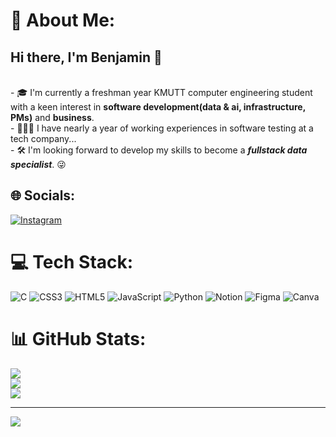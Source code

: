 # 💫 About Me:
## Hi there, I'm Benjamin 👋
<br>-
🎓 I'm currently a freshman year KMUTT computer engineering student with a keen interest in __software development(data & ai, infrastructure, PMs)__ and __business__.<br>-
👨🏻‍💻 I have nearly a year of working experiences in software testing at a tech company...<br>- 
🛠 I'm looking forward to develop my skills to become a ***fullstack data specialist***. 😜


## 🌐 Socials:
[![Instagram](https://img.shields.io/badge/Instagram-%23E4405F.svg?logo=Instagram&logoColor=white)](https://instagram.com/bbxn.dg) 

# 💻 Tech Stack:
![C](https://img.shields.io/badge/c-%2300599C.svg?style=for-the-badge&logo=c&logoColor=white) ![CSS3](https://img.shields.io/badge/css3-%231572B6.svg?style=for-the-badge&logo=css3&logoColor=white) ![HTML5](https://img.shields.io/badge/html5-%23E34F26.svg?style=for-the-badge&logo=html5&logoColor=white) ![JavaScript](https://img.shields.io/badge/javascript-%23323330.svg?style=for-the-badge&logo=javascript&logoColor=%23F7DF1E) ![Python](https://img.shields.io/badge/python-3670A0?style=for-the-badge&logo=python&logoColor=ffdd54) ![Notion](https://img.shields.io/badge/Notion-%23000000.svg?style=for-the-badge&logo=notion&logoColor=white) ![Figma](https://img.shields.io/badge/figma-%23F24E1E.svg?style=for-the-badge&logo=figma&logoColor=white) ![Canva](https://img.shields.io/badge/Canva-%2300C4CC.svg?style=for-the-badge&logo=Canva&logoColor=white)

# 📊 GitHub Stats:
![](https://github-readme-stats.vercel.app/api?username=SmoothieBen&theme=dark&hide_border=false&include_all_commits=false&count_private=false)<br/>
![](https://github-readme-streak-stats.herokuapp.com/?user=SmoothieBen&theme=dark&hide_border=false)<br/>
![](https://github-readme-stats.vercel.app/api/top-langs/?username=SmoothieBen&theme=dark&hide_border=false&include_all_commits=false&count_private=false&layout=compact)

---
[![](https://visitcount.itsvg.in/api?id=SmoothieBen&icon=0&color=0)](https://visitcount.itsvg.in)

<!-- Proudly created with GPRM ( https://gprm.itsvg.in ) --> 
